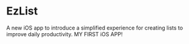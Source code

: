 # EzList
A new iOS app to introduce a simplified experience for creating lists to improve daily productivity. MY FIRST iOS APP!


![]()

